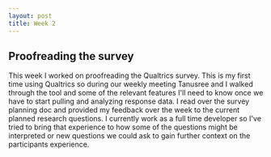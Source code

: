 ```yaml
---
layout: post
title: Week 2
---
```


## Proofreading the survey ##

This week I worked on proofreading the Qualtrics survey. This is my first time using Qualtrics so during our weekly meeting Tanusree and I walked through the tool and some of the relevant features I'll need to know once we have to start pulling and analyzing response data. I read over the survey planning doc and provided my feedback over the week to the current planned research questions. I currently work as a full time developer so I've tried to bring that experience to how some of the questions might be interpreted or new questions we could ask to gain further context on the participants experience.
